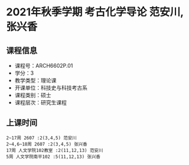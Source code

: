 # 2021年秋季学期 考古化学导论 范安川, 张兴香






## 课程信息

- 课程号：ARCH6602P.01
- 学分：3
- 教学类型：理论课
- 开课单位：科技史与科技考古系
- 课程类别：硕士
- 课程层次：研究生课程

## 上课时间

```
2~17周 2607 :2(3,4,5) 范安川
2~4,6~18周 2607 :2(3,4,5) 张兴香
17周 人文学院102教室 :2(11,12,13) 范安川
5周 人文学院南平102 :5(11,12,13) 张兴香
```

